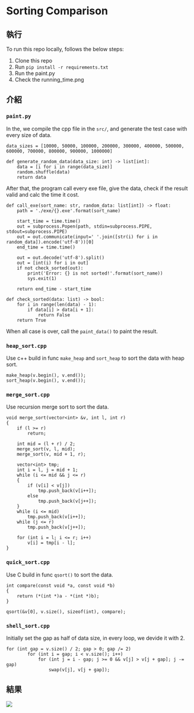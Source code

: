 Sorting Comparison
===

## 執行

To run this repo locally, follows the below steps:

1. Clone this repo
2. Run `pip install -r requirements.txt`
3. Run the paint.py
4. Check the running_time.png

## 介紹

### `paint.py`
In the, we compile the cpp file in the `src/`, and generate the test case with every size of data.
```python=
data_sizes = [10000, 50000, 100000, 200000, 300000, 400000, 500000, 600000, 700000, 800000, 900000, 1000000]

def generate_random_data(data_size: int) -> list[int]:
    data = [i for i in range(data_size)]
    random.shuffle(data)
    return data
```
After that, the program call every exe file, give the data, check if the result valid and calc the time it cost.
```python=
def call_exe(sort_name: str, random_data: list[int]) -> float:
    path = './exe/{}.exe'.format(sort_name)

    start_time = time.time()
    out = subprocess.Popen(path, stdin=subprocess.PIPE, stdout=subprocess.PIPE)
    out = out.communicate(input=' '.join([str(i) for i in random_data]).encode('utf-8'))[0]
    end_time = time.time()

    out = out.decode('utf-8').split()
    out = [int(i) for i in out]
    if not check_sorted(out):
        print('Error: {} is not sorted!'.format(sort_name))
        sys.exit(1)

    return end_time - start_time

def check_sorted(data: list) -> bool:
    for i in range(len(data) - 1):
        if data[i] > data[i + 1]:
            return False
    return True
```
When all case is over, call the `paint_data()` to paint the result.

### `heap_sort.cpp`
Use c++ build in func `make_heap` and `sort_heap` to sort the data with heap sort.
```cpp!
make_heap(v.begin(), v.end());
sort_heap(v.begin(), v.end());
```

### `merge_sort.cpp`
Use recursion merge sort to sort the data.
```cpp=
void merge_sort(vector<int> &v, int l, int r)
{
    if (l >= r)
        return;

    int mid = (l + r) / 2;
    merge_sort(v, l, mid);
    merge_sort(v, mid + 1, r);

    vector<int> tmp;
    int i = l, j = mid + 1;
    while (i <= mid && j <= r)
    {
        if (v[i] < v[j])
            tmp.push_back(v[i++]);
        else
            tmp.push_back(v[j++]);
    }
    while (i <= mid)
        tmp.push_back(v[i++]);
    while (j <= r)
        tmp.push_back(v[j++]);

    for (int i = l; i <= r; i++)
        v[i] = tmp[i - l];
}
```

### `quick_sort.cpp`
Use C build in func `qsort()` to sort the data.
```cpp=
int compare(const void *a, const void *b)
{
    return (*(int *)a - *(int *)b);
}

qsort(&v[0], v.size(), sizeof(int), compare);
```

### `shell_sort.cpp`
Initially set the gap as half of data size, in every loop, we devide it with 2.
```cpp=
for (int gap = v.size() / 2; gap > 0; gap /= 2)
        for (int i = gap; i < v.size(); i++)
            for (int j = i - gap; j >= 0 && v[j] > v[j + gap]; j -= gap)
                swap(v[j], v[j + gap]);
```

## 結果
![](https://hackmd-prod-images.s3-ap-northeast-1.amazonaws.com/uploads/upload_398ad122639d8f6addbe4a4c54ee0c50.png?AWSAccessKeyId=AKIA3XSAAW6AWSKNINWO&Expires=1686131549&Signature=Yb9EHcspmrCvj7wRoiHHmBvSB1I%3D)
